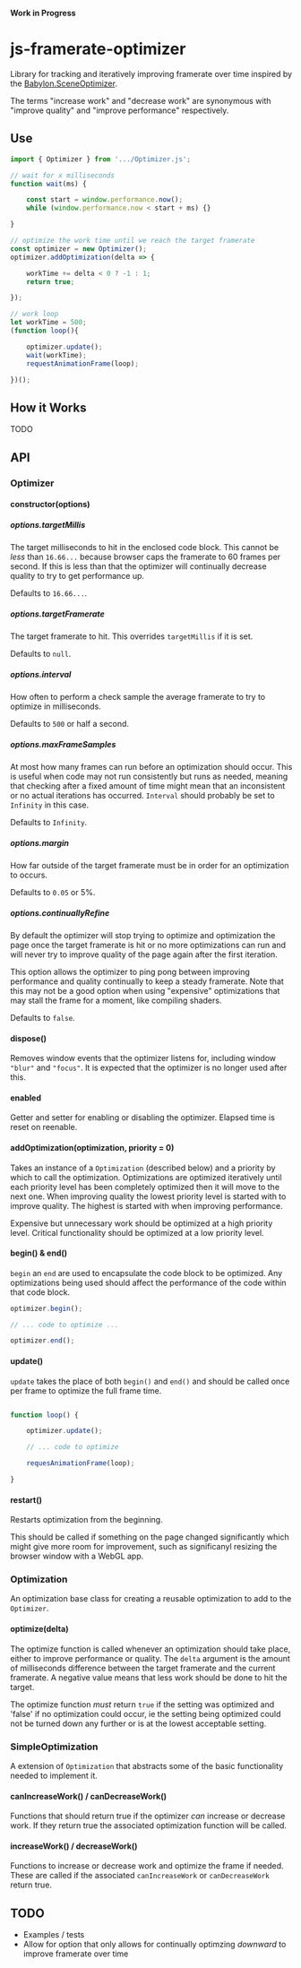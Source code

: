 **Work in Progress**

# js-framerate-optimizer
Library for tracking and iteratively improving framerate over time inspired by the [Babylon.SceneOptimizer](https://doc.babylonjs.com/how_to/how_to_use_sceneoptimizer).

The terms "increase work" and "decrease work" are synonymous with "improve quality" and "improve performance" respectively.

## Use

```js
import { Optimizer } from '.../Optimizer.js';

// wait for x milliseconds
function wait(ms) {

    const start = window.performance.now();
    while (window.performance.now < start + ms) {}

}

// optimize the work time until we reach the target framerate
const optimizer = new Optimizer();
optimizer.addOptimization(delta => {

    workTime += delta < 0 ? -1 : 1;
    return true;

});

// work loop
let workTime = 500;
(function loop(){

    optimizer.update();
    wait(workTime);
    requestAnimationFrame(loop);

})();

```

## How it Works

TODO

## API
### Optimizer

#### constructor(options)

##### options.targetMillis

The target milliseconds to hit in the enclosed code block. This cannot be _less_ than `16.66...` because browser caps the framerate to 60 frames per second. If this is less than that the optimizer will continually decrease quality to try to get performance up.

Defaults to `16.66...`.

##### options.targetFramerate

The target framerate to hit. This overrides `targetMillis` if it is set.

Defaults to `null`.

##### options.interval

How often to perform a check sample the average framerate to try to optimize in milliseconds.

Defaults to `500` or half a second.

##### options.maxFrameSamples

At most how many frames can run before an optimization should occur. This is useful when code may not run consistently but runs as needed, meaning that checking after a fixed amount of time might mean that an inconsistent or no actual iterations has occurred. `Interval` should probably be set to `Infinity` in this case.

Defaults to `Infinity`.

##### options.margin

How far outside of the target framerate must be in order for an optimization to occurs.

Defaults to `0.05` or 5%.

##### options.continuallyRefine

By default the optimizer will stop trying to optimize and optimization the page once the target framerate is hit or no more optimizations can run and will never try to improve quality of the page again after the first iteration.

This option allows the optimizer to ping pong between improving performance and quality continually to keep a steady framerate. Note that this may not be a good option when using "expensive" optimizations that may stall the frame for a moment, like compiling shaders.

Defaults to `false`.

#### dispose()

Removes window events that the optimizer listens for, including window `"blur"` and `"focus"`. It is expected that the optimizer is no longer used after this.

#### enabled

Getter and setter for enabling or disabling the optimizer. Elapsed time is reset on reenable.

#### addOptimization(optimization, priority = 0)

Takes an instance of a `Optimization` (described below) and a priority by which to call the optimization. Optimizations are optimized iteratively until each priority level has been completely optimized then it will move to the next one. When improving quality the lowest priority level is started with to improve quality. The highest is started with when improving performance.

Expensive but unnecessary work should be optimized at a high priority level. Critical functionality should be optimized at a low priority level.

#### begin() & end()

`begin` an `end` are used to encapsulate the code block to be optimized. Any optimizations being used should affect the performance of the code within that code block.

```js
optimizer.begin();

// ... code to optimize ...

optimizer.end();
```

#### update()

`update` takes the place of both `begin()` and `end()` and should be called once per frame to optimize the full frame time.

```js

function loop() {

    optimizer.update();

    // ... code to optimize

    requesAnimationFrame(loop);

}
```

#### restart()

Restarts optimization from the beginning.

This should be called if something on the page changed significantly which might give more room for improvement, such as significanyl resizing the browser window with a WebGL app.

### Optimization

An optimization base class for creating a reusable optimization to add to the `Optimizer`.

#### optimize(delta)

The optimize function is called whenever an optimization should take place, either to improve performance or quality. The `delta` argument is the amount of milliseconds difference between the target framerate and the current framerate. A negative value means that less work should be done to hit the target.

The optimize function _must_ return `true` if the setting was optimized and 'false' if no optimization could occur, ie the setting being optimized could not be turned down any further or is at the lowest acceptable setting.

### SimpleOptimization

A extension of `Optimization` that abstracts some of the basic functionality needed to implement it.

#### canIncreaseWork() / canDecreaseWork()

Functions that should return true if the optimizer _can_ increase or decrease work. If they return true the associated optimization function will be called.

#### increaseWork() / decreaseWork()

Functions to increase or decrease work and optimize the frame if needed. These are called if the associated `canIncreaseWork` or `canDecreaseWork` return true.


## TODO
- Examples / tests
- Allow for option that only allows for continually optimzing _downward_ to improve framerate over time
